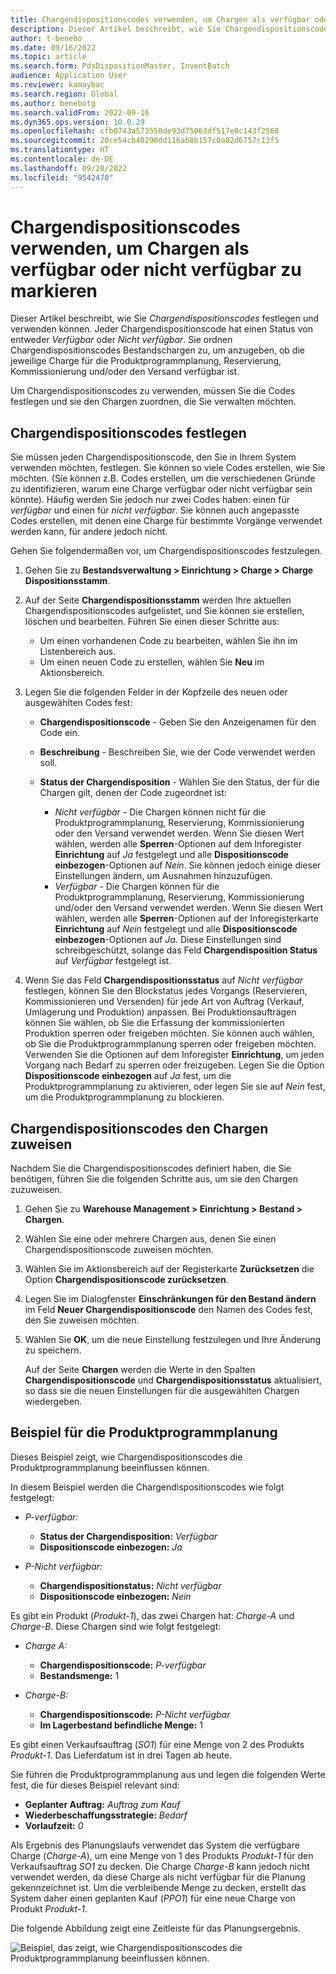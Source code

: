 ```yaml
---
title: Chargendispositionscodes verwenden, um Chargen als verfügbar oder nicht verfügbar zu markieren
description: Dieser Artikel beschreibt, wie Sie Chargendispositionscodes festlegen und verwenden, um Chargen für die Verwendung in der Produktprogrammplanung, der Reservierung, dem Kommissionieren und/oder dem Versand als verfügbar oder nicht verfügbar zu kennzeichnen.
author: t-benebo
ms.date: 09/16/2022
ms.topic: article
ms.search.form: PdsDispositionMaster, InventBatch
audience: Application User
ms.reviewer: kamaybac
ms.search.region: Global
ms.author: benebotg
ms.search.validFrom: 2022-09-16
ms.dyn365.ops.version: 10.0.29
ms.openlocfilehash: cfb0743a573550de93d75063df517e0c143f2568
ms.sourcegitcommit: 20ce54cb40290dd116ab8b157c0a02d6757c13f5
ms.translationtype: HT
ms.contentlocale: de-DE
ms.lasthandoff: 09/20/2022
ms.locfileid: "9542470"
---
```

# <a name="use-batch-disposition-codes-to-mark-batches-as-available-or-unavailable"></a>Chargendispositionscodes verwenden, um Chargen als verfügbar oder nicht verfügbar zu markieren

Dieser Artikel beschreibt, wie Sie *Chargendispositionscodes* festlegen und verwenden können. Jeder Chargendispositionscode hat einen Status von entweder *Verfügbar* oder *Nicht verfügbar*. Sie ordnen Chargendispositionscodes Bestandschargen zu, um anzugeben, ob die jeweilige Charge für die Produktprogrammplanung, Reservierung, Kommissionierung und/oder den Versand verfügbar ist.

Um Chargendispositionscodes zu verwenden, müssen Sie die Codes festlegen und sie den Chargen zuordnen, die Sie verwalten möchten.

## <a name="set-up-batch-disposition-codes"></a>Chargendispositionscodes festlegen

Sie müssen jeden Chargendispositionscode, den Sie in Ihrem System verwenden möchten, festlegen. Sie können so viele Codes erstellen, wie Sie möchten. (Sie können z.B. Codes erstellen, um die verschiedenen Gründe zu identifizieren, warum eine Charge verfügbar oder nicht verfügbar sein könnte). Häufig werden Sie jedoch nur zwei Codes haben: einen für *verfügbar* und einen für *nicht verfügbar*. Sie können auch angepasste Codes erstellen, mit denen eine Charge für bestimmte Vorgänge verwendet werden kann, für andere jedoch nicht.

Gehen Sie folgendermaßen vor, um Chargendispositionscodes festzulegen.

1. Gehen Sie zu **Bestandsverwaltung \> Einrichtung \> Charge \> Charge Dispositionsstamm**.
1. Auf der Seite **Chargendispositionsstamm** werden Ihre aktuellen Chargendispositionscodes aufgelistet, und Sie können sie erstellen, löschen und bearbeiten. Führen Sie einen dieser Schritte aus:

    - Um einen vorhandenen Code zu bearbeiten, wählen Sie ihn im Listenbereich aus.
    - Um einen neuen Code zu erstellen, wählen Sie **Neu** im Aktionsbereich.

1. Legen Sie die folgenden Felder in der Kopfzeile des neuen oder ausgewählten Codes fest:

    - **Chargendispositionscode** - Geben Sie den Anzeigenamen für den Code ein.
    - **Beschreibung** - Beschreiben Sie, wie der Code verwendet werden soll.
    - **Status der Chargendisposition** - Wählen Sie den Status, der für die Chargen gilt, denen der Code zugeordnet ist:

        - *Nicht verfügbar* - Die Chargen können nicht für die Produktprogrammplanung, Reservierung, Kommissionierung oder den Versand verwendet werden. Wenn Sie diesen Wert wählen, werden alle **Sperren**-Optionen auf dem Inforegister **Einrichtung** auf *Ja* festgelegt und alle **Dispositionscode einbezogen**-Optionen auf *Nein*. Sie können jedoch einige dieser Einstellungen ändern, um Ausnahmen hinzuzufügen.
        - *Verfügbar* - Die Chargen können für die Produktprogrammplanung, Reservierung, Kommissionierung und/oder den Versand verwendet werden. Wenn Sie diesen Wert wählen, werden alle **Sperren**-Optionen auf der Inforegisterkarte **Einrichtung** auf *Nein* festgelegt und alle **Dispositionscode einbezogen**-Optionen auf *Ja*. Diese Einstellungen sind schreibgeschützt, solange das Feld **Chargendisposition Status** auf *Verfügbar* festgelegt ist.

1. Wenn Sie das Feld **Chargendispositionsstatus** auf *Nicht verfügbar* festlegen, können Sie den Blockstatus jedes Vorgangs (Reservieren, Kommissionieren und Versenden) für jede Art von Auftrag (Verkauf, Umlagerung und Produktion) anpassen. Bei Produktionsaufträgen können Sie wählen, ob Sie die Erfassung der kommissionierten Produktion sperren oder freigeben möchten. Sie können auch wählen, ob Sie die Produktprogrammplanung sperren oder freigeben möchten. Verwenden Sie die Optionen auf dem Inforegister **Einrichtung**, um jeden Vorgang nach Bedarf zu sperren oder freizugeben. Legen Sie die Option **Dispositionscode einbezogen** auf *Ja* fest, um die Produktprogrammplanung zu aktivieren, oder legen Sie sie auf *Nein* fest, um die Produktprogrammplanung zu blockieren.

## <a name="assign-batch-disposition-codes-to-batches"></a>Chargendispositionscodes den Chargen zuweisen

Nachdem Sie die Chargendispositionscodes definiert haben, die Sie benötigen, führen Sie die folgenden Schritte aus, um sie den Chargen zuzuweisen.

1. Gehen Sie zu **Warehouse Management \> Einrichtung \> Bestand \> Chargen**.
1. Wählen Sie eine oder mehrere Chargen aus, denen Sie einen Chargendispositionscode zuweisen möchten.
1. Wählen Sie im Aktionsbereich auf der Registerkarte **Zurücksetzen** die Option **Chargendispositionscode zurücksetzen**.
1. Legen Sie im Dialogfenster **Einschränkungen für den Bestand ändern** im Feld **Neuer Chargendispositionscode** den Namen des Codes fest, den Sie zuweisen möchten.
1. Wählen Sie **OK**, um die neue Einstellung festzulegen und Ihre Änderung zu speichern.

    Auf der Seite **Chargen** werden die Werte in den Spalten **Chargendispositionscode** und **Chargendispositionsstatus** aktualisiert, so dass sie die neuen Einstellungen für die ausgewählten Chargen wiedergeben.

## <a name="master-planning-example"></a>Beispiel für die Produktprogrammplanung

Dieses Beispiel zeigt, wie Chargendispositionscodes die Produktprogrammplanung beeinflussen können.

In diesem Beispiel werden die Chargendispositionscodes wie folgt festgelegt:

- *P-verfügbar:*

    - **Status der Chargendisposition:** *Verfügbar*
    - **Dispositionscode einbezogen:** *Ja*

- *P-Nicht verfügbar:*

    - **Chargendispositionstatus:** *Nicht verfügbar*
    - **Dispositionscode einbezogen:** *Nein*

Es gibt ein Produkt (*Produkt-1*), das zwei Chargen hat: *Charge-A* und *Charge-B*. Diese Chargen sind wie folgt festgelegt:

- *Charge A:*

    - **Chargendispositionscode:** *P-verfügbar*
    - **Bestandsmenge:** 1

- *Charge-B:*

    - **Chargendispositionscode:** *P-Nicht verfügbar*
    - **Im Lagerbestand befindliche Menge:** 1

Es gibt einen Verkaufsauftrag (*SO1*) für eine Menge von 2 des Produkts *Produkt-1*. Das Lieferdatum ist in drei Tagen ab heute.

Sie führen die Produktprogrammplanung aus und legen die folgenden Werte fest, die für dieses Beispiel relevant sind:

- **Geplanter Auftrag:** *Auftrag zum Kauf*
- **Wiederbeschaffungsstrategie:** *Bedarf*
- **Vorlaufzeit:** *0*

Als Ergebnis des Planungslaufs verwendet das System die verfügbare Charge (*Charge-A*), um eine Menge von 1 des Produkts *Produkt-1* für den Verkaufsauftrag *SO1* zu decken. Die Charge *Charge-B* kann jedoch nicht verwendet werden, da diese Charge als nicht verfügbar für die Planung gekennzeichnet ist. Um die verbleibende Menge zu decken, erstellt das System daher einen geplanten Kauf (*PPO1*) für eine neue Charge von Produkt *Produkt-1*.

Die folgende Abbildung zeigt eine Zeitleiste für das Planungsergebnis.

![Beispiel, das zeigt, wie Chargendispositionscodes die Produktprogrammplanung beeinflussen können.](media/batch-codes-planning-example.png "Beispiel, das zeigt, wie Chargendispositionscodes die Produktprogrammplanung beeinflussen können")
